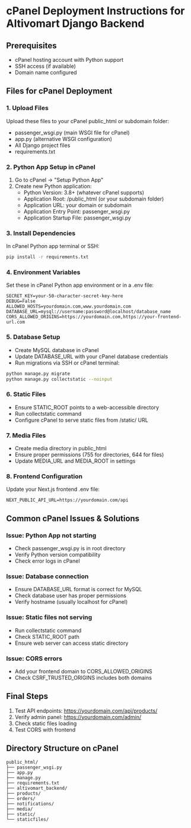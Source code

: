 # cPanel Deployment Instructions for Altivomart Django Backend

## Prerequisites
- cPanel hosting account with Python support
- SSH access (if available)
- Domain name configured

## Files for cPanel Deployment

### 1. Upload Files
Upload these files to your cPanel public_html or subdomain folder:
- passenger_wsgi.py (main WSGI file for cPanel)
- app.py (alternative WSGI configuration)
- All Django project files
- requirements.txt

### 2. Python App Setup in cPanel
1. Go to cPanel → "Setup Python App"
2. Create new Python application:
   - Python Version: 3.8+ (whatever cPanel supports)
   - Application Root: /public_html (or your subdomain folder)
   - Application URL: your domain or subdomain
   - Application Entry Point: passenger_wsgi.py
   - Application Startup File: passenger_wsgi.py

### 3. Install Dependencies
In cPanel Python app terminal or SSH:
```bash
pip install -r requirements.txt
```

### 4. Environment Variables
Set these in cPanel Python app environment or in a .env file:
```
SECRET_KEY=your-50-character-secret-key-here
DEBUG=False
ALLOWED_HOSTS=yourdomain.com,www.yourdomain.com
DATABASE_URL=mysql://username:password@localhost/database_name
CORS_ALLOWED_ORIGINS=https://yourdomain.com,https://your-frontend-url.com
```

### 5. Database Setup
- Create MySQL database in cPanel
- Update DATABASE_URL with your cPanel database credentials
- Run migrations via SSH or cPanel terminal:
```bash
python manage.py migrate
python manage.py collectstatic --noinput
```

### 6. Static Files
- Ensure STATIC_ROOT points to a web-accessible directory
- Run collectstatic command
- Configure cPanel to serve static files from /static/ URL

### 7. Media Files
- Create media directory in public_html
- Ensure proper permissions (755 for directories, 644 for files)
- Update MEDIA_URL and MEDIA_ROOT in settings

### 8. Frontend Configuration
Update your Next.js frontend .env file:
```
NEXT_PUBLIC_API_URL=https://yourdomain.com/api
```

## Common cPanel Issues & Solutions

### Issue: Python App not starting
- Check passenger_wsgi.py is in root directory
- Verify Python version compatibility
- Check error logs in cPanel

### Issue: Database connection
- Ensure DATABASE_URL format is correct for MySQL
- Check database user has proper permissions
- Verify hostname (usually localhost for cPanel)

### Issue: Static files not serving
- Run collectstatic command
- Check STATIC_ROOT path
- Ensure web server can access static directory

### Issue: CORS errors
- Add your frontend domain to CORS_ALLOWED_ORIGINS
- Check CSRF_TRUSTED_ORIGINS includes both domains

## Final Steps
1. Test API endpoints: https://yourdomain.com/api/products/
2. Verify admin panel: https://yourdomain.com/admin/
3. Check static files loading
4. Test CORS with frontend

## Directory Structure on cPanel
```
public_html/
├── passenger_wsgi.py
├── app.py
├── manage.py
├── requirements.txt
├── altivomart_backend/
├── products/
├── orders/
├── notifications/
├── media/
├── static/
└── staticfiles/
```
